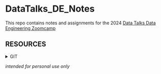 # DataTalks_DE_Notes
This repo contains notes and assignments for the 2024 [Data Talks Data Engineering Zoomcamp](https://github.com/DataTalksClub/data-engineering-zoomcamp/tree/main)

## RESOURCES
   <details>
   <summary>GIT</summary>

- **[GIT](https://dangitgit.com/)** 
- **[GIT EXTENDED](https://dangitgit.com/)** GIT special cases.
- **[GIT FORMATTING](https://dangitgit.com/)** GIT MD formatting.

   </details>

  
*intended for personal use only*

